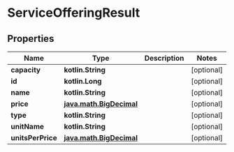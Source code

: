 
# ServiceOfferingResult

## Properties
Name | Type | Description | Notes
------------ | ------------- | ------------- | -------------
**capacity** | **kotlin.String** |  |  [optional]
**id** | **kotlin.Long** |  |  [optional]
**name** | **kotlin.String** |  |  [optional]
**price** | [**java.math.BigDecimal**](java.math.BigDecimal.md) |  |  [optional]
**type** | **kotlin.String** |  |  [optional]
**unitName** | **kotlin.String** |  |  [optional]
**unitsPerPrice** | [**java.math.BigDecimal**](java.math.BigDecimal.md) |  |  [optional]



